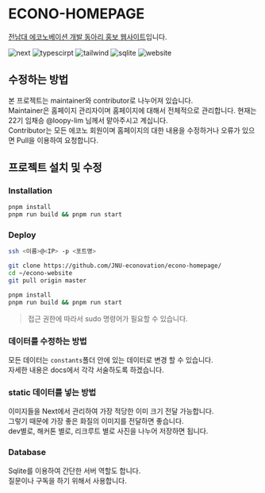 # ECONO-HOMEPAGE

[전남대 에코노베이션 개발 동아리 홍보 웹사이트](http://econovation.kr)입니다.

![next](https://img.shields.io/badge/Next.js-000?logo=nextdotjs&logoColor=fff&style=for-the-badge)
![typescirpt](https://img.shields.io/badge/TypeScript-007ACC?style=for-the-badge&logo=typescript&logoColor=white)
![tailwind](https://img.shields.io/badge/Tailwind_CSS-38B2AC?style=for-the-badge&logo=tailwind-css&logoColor=white)
![sqlite](https://img.shields.io/badge/SQLite-07405E?style=for-the-badge&logo=sqlite&logoColor=white)
![website](https://img.shields.io/website-up-down-green-red/https/econovation.kr.svg)

## 수정하는 방법

본 프로젝트는 maintainer와 contributor로 나누어져 있습니다.  
Maintainer은 홈페이지 관리자이며 홈페이지에 대해서 전체적으로 관리합니다. 현재는 22기 임채승 @loopy-lim 님께서 맡아주시고 계십니다.  
Contributor는 모든 에코노 회원이며 홈페이지의 대한 내용을 수정하거나 오류가 있으면 Pull을 이용하여 요청합니다.

## 프로젝트 설치 및 수정

### Installation

```bash
pnpm install
pnpm run build && pnpm run start
```

### Deploy

```bash
ssh <이름>@<IP> -p <포트명>

git clone https://github.com/JNU-econovation/econo-homepage/
cd ~/econo-website
git pull origin master

pnpm install
pnpm run build && pnpm run start
```

> 접근 권한에 따라서 sudo 명령어가 필요할 수 있습니다.

### 데이터를 수정하는 방법

모든 데이터는 `constants`폴더 안에 있는 데이터로 변경 할 수 있습니다.  
자세한 내용은 docs에서 각각 서술하도록 하겠습니다.

### static 데이터를 넣는 방법

이미지들을 Next에서 관리하여 가장 적당한 이미 크기 전달 가능합니다.  
그렇기 때문에 가장 좋은 화질의 이미지를 전달하면 좋습니다.  
dev별로, 해커톤 별로, 리크루트 별로 사진을 나누어 저장하면 됩니다.

### Database

Sqlite를 이용하여 간단한 서버 역할도 합니다.  
질문이나 구독을 하기 위해서 사용합니다.

